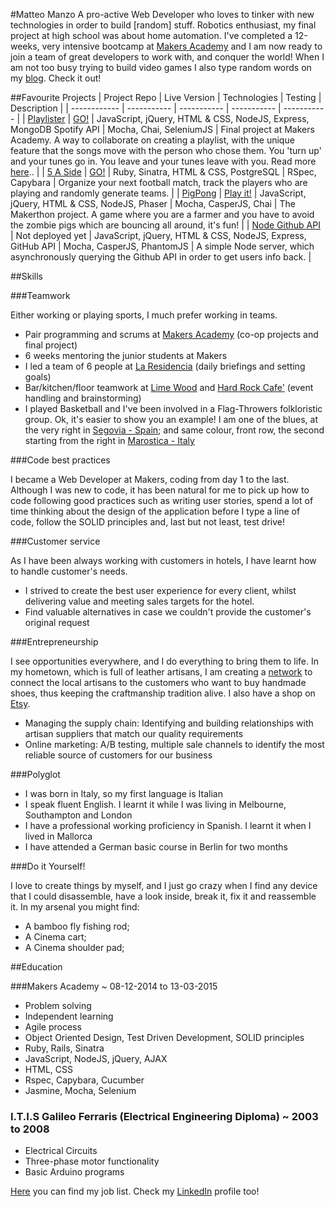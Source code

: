 #Matteo Manzo
A pro-active Web Developer who loves to tinker with new technologies in order to build [random] stuff. Robotics enthusiast, my final project at high school was about home automation. I've completed a 12-weeks, very intensive bootcamp at [Makers Academy](http://www.makersacademy.com/) and I am now ready to join a team of great developers to work with, and conquer the world!
When I am not too busy trying to build video games I also type random words on my [blog](http://matteomanzo.github.io/). Check it out!

##Favourite Projects
| Project Repo | Live Version | Technologies | Testing | Description |
| ------------ | ----------- | ----------- | ----------- | ----------- |
| [Playlister](https://github.com/matteomanzo/Playlister) | [GO!](https://turnuptunein.herokuapp.com/) | JavaScript, jQuery, HTML & CSS, NodeJS, Express, MongoDB Spotify API | Mocha, Chai, SeleniumJS | Final project at Makers Academy. A way to collaborate on creating a playlist, with the unique feature that the songs move with the person who chose them. You 'turn up' and your tunes go in. You leave and your tunes leave with you. Read more [here](https://github.com/matteomanzo/Playlister/blob/master/README.md).. |
| [5 A Side](https://github.com/matteomanzo/5_a_side) | [GO!](https://makers-five-a-side.herokuapp.com/) | Ruby, Sinatra, HTML & CSS, PostgreSQL | RSpec, Capybara  | Organize your next football match, track the players who are playing and randomly generate teams. |
| [PigPong](https://github.com/matteomanzo/PigPong) | [Play it!](https://zombie-pig-pong.herokuapp.com) | JavaScript, jQuery, HTML & CSS, NodeJS, Phaser | Mocha, CasperJS, Chai | The Makerthon project. A game where you are a farmer and you have to avoid the zombie pigs which are bouncing all around, it's fun! |
| [Node Github API](https://github.com/matteomanzo/node_github_api) | Not deployed yet | JavaScript, jQuery, HTML & CSS, NodeJS, Express, GitHub API | Mocha, CasperJS, PhantomJS | A simple Node server, which asynchronously querying the Github API in order to get users info back. |

##Skills

###Teamwork

Either working or playing sports, I much prefer working in teams.

- Pair programming and scrums at [Makers Academy](http://www.makersacademy.com/) (co-op projects and final project)
- 6 weeks mentoring the junior students at Makers
- I led a team of 6 people at [La Residencia](http://www.belmond.com/la-residencia-mallorca/) (daily briefings and setting goals)
- Bar/kitchen/floor teamwork at [Lime Wood](http://www.limewoodhotel.co.uk/) and [Hard Rock Cafe'](http://www.hardrock.com/cafes/florence/) (event handling and brainstorming)
- I played Basketball and I've been involved in a Flag-Throwers folkloristic group. Ok, it's easier to show you an example! I am one of the blues, at the very right in [Segovia - Spain](https://www.youtube.com/watch?v=Z-7yq0_5GkA); and same colour, front row, the second starting from the right in [Marostica - Italy](https://www.youtube.com/watch?v=w8_ShYrwOrY)

###Code best practices

I became a Web Developer at Makers, coding from day 1 to the last. Although I was new to code, it has been natural for me to pick up how to code following good practices such as writing user stories, spend a lot of time thinking about the design of the application before I type a line of code, follow the SOLID principles and, last but not least, test drive!

###Customer service

As I have been always working with customers in hotels, I have learnt how to handle customer's needs.

- I strived to create the best user experience for every client, whilst delivering value and meeting sales targets for the hotel.
- Find valuable alternatives in case we couldn't provide the customer's original request

###Entrepreneurship

I see opportunities everywhere, and I do everything to bring them to life. In my hometown, which is full of leather artisans, I am creating a [network](http://www.muntuch.com/) to connect the local artisans to the customers who want to buy handmade shoes, thus keeping the craftmanship tradition alive.
I also have a shop on [Etsy](https://www.etsy.com/shop/Rogante).
- Managing the supply chain: Identifying and building relationships with artisan suppliers that match our quality requirements
- Online marketing: A/B testing, multiple sale channels to identify the most reliable source of customers for our business

###Polyglot

- I was born in Italy, so my first language is Italian
- I speak fluent English. I learnt it while I was living in Melbourne, Southampton and London
- I have a professional working proficiency in Spanish. I learnt it when I lived in Mallorca
- I have attended a German basic course in Berlin for two months

###Do it Yourself!

I love to create things by myself, and I just go crazy when I find any device that I could disassemble, have a look inside, break it, fix it and reassemble it.
In my arsenal you might find:

- A bamboo fly fishing rod;
- A Cinema cart;
- A Cinema shoulder pad;

##Education

###Makers Academy ~ 08-12-2014 to 13-03-2015

- Problem solving
- Independent learning
- Agile process
- Object Oriented Design, Test Driven Development, SOLID principles
- Ruby, Rails, Sinatra
- JavaScript, NodeJS, jQuery, AJAX
- HTML, CSS
- Rspec, Capybara, Cucumber
- Jasmine, Mocha, Selenium

### I.T.I.S Galileo Ferraris (Electrical Engineering Diploma) ~ 2003 to 2008

- Electrical Circuits
- Three-phase motor functionality
- Basic Arduino programs

[Here](https://github.com/matteomanzo/CV/blob/master/job-list.md) you can find my job list. 
Check my [LinkedIn](https://uk.linkedin.com/in/matteomanzo) profile too!
